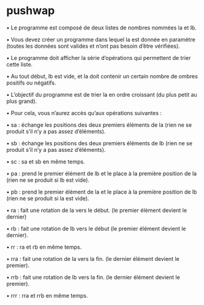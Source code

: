 # pushwap

• Le programme est composé de deux listes de nombres nommées la et lb.

• Vous devez créer un programme dans lequel la est donnée en paramètre (toutes les données sont
valides et n’ont pas besoin d’être vérifiées).

• Le programme doit afficher la série d’opérations qui permettent de trier cette liste.

• Au tout début, lb est vide, et la doit contenir un certain nombre de ombres positifs ou négatifs.

• L’objectif du programme est de trier la en ordre croissant (du plus petit au plus grand).

• Pour cela, vous n’aurez accès qu’aux opérations suivantes :

• sa : échange les positions des deux premiers éléments de la (rien ne se produit s’il n’y a pas assez
d’éléments).

• sb : échange les positions des deux premiers éléments de lb (rien ne se produit s’il n’y a pas assez
d’éléments).

• sc : sa et sb en même temps.

• pa : prend le premier élément de lb et le place à la première position de la (rien ne se produit si
lb
est vide).

• pb : prend le premier élément de la et le place à la première position de lb (rien ne se produit si
la est vide).

• ra : fait une rotation de la vers le début. (le premier élément devient le dernier)

• rb : fait une rotation de lb vers le début (le premier élément devient le dernier).

• rr : ra et rb en même temps.

• rra : fait une rotation de la vers la fin. (le dernier élément devient le premier).

• rrb : fait une rotation de lb vers la fin. (le dernier élément devient le premier).

• rrr : rra et rrb en même temps.
